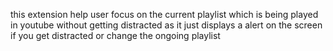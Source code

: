 this extension help user focus on the current playlist which is being played in youtube without getting distracted as it just displays a alert on the screen if you get distracted or change the ongoing playlist
